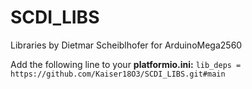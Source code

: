 # SCDI_LIBS
Libraries by Dietmar Scheiblhofer for ArduinoMega2560

Add the following line to your **platformio.ini:** `lib_deps = https://github.com/Kaiser18O3/SCDI_LIBS.git#main`
